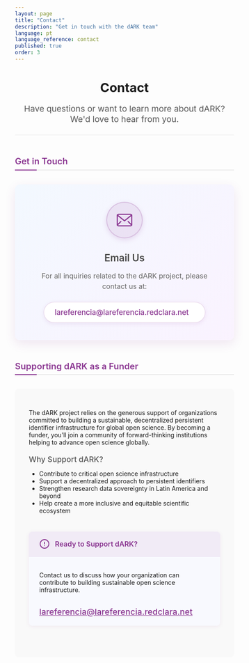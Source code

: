 ```yaml
---
layout: page
title: "Contact"
description: "Get in touch with the dARK team"
language: pt
language_reference: contact
published: true
order: 3
---
```


<div class="contact-header">
  <h1>Contact</h1>
  <p class="lead-text">Have questions or want to learn more about dARK? We'd love to hear from you.</p>
</div>

<h2 class="custom-heading">Get in Touch</h2>

<div class="contact-card">
  <div class="contact-card-background"></div>
  <div class="contact-card-content">
    <div class="contact-icon-container">
      <svg xmlns="http://www.w3.org/2000/svg" viewBox="0 0 24 24" fill="none" stroke="#8A3691" stroke-width="1.5" stroke-linecap="round" stroke-linejoin="round" class="envelope-icon">
        <rect x="2" y="4" width="20" height="16" rx="2" />
        <path d="M22,5L12,13L2,5" />
        <line x1="2" y1="19" x2="7" y2="14" />
        <line x1="17" y1="14" x2="22" y2="19" />
      </svg>
    </div>
    <h3>Email Us</h3>
    <p class="contact-description">For all inquiries related to the dARK project, please contact us at:</p>
    <a href="mailto:lareferencia@lareferencia.redclara.net" class="contact-email-link">
      <span>lareferencia@lareferencia.redclara.net</span>
      <i class="fas fa-arrow-right"></i>
    </a>
  </div>
</div>

<h2 class="custom-heading">Supporting dARK as a Funder</h2>

<div class="funding-info">
  <p>The dARK project relies on the generous support of organizations committed to building a sustainable, decentralized persistent identifier infrastructure for global open science. By becoming a funder, you'll join a community of forward-thinking institutions helping to advance open science globally.</p>
  
  <h3 class="custom-heading-secondary">Why Support dARK?</h3>
  <ul>
    <li>Contribute to critical open science infrastructure</li>
    <li>Support a decentralized approach to persistent identifiers</li>
    <li>Strengthen research data sovereignty in Latin America and beyond</li>
    <li>Help create a more inclusive and equitable scientific ecosystem</li>
  </ul>
  
  <div class="note-container">
    <div class="note-header">
      <svg xmlns="http://www.w3.org/2000/svg" width="24" height="24" viewBox="0 0 24 24" fill="none" stroke="#8A3691" stroke-width="2" stroke-linecap="round" stroke-linejoin="round">
        <circle cx="12" cy="12" r="10"></circle>
        <line x1="12" y1="8" x2="12" y2="12"></line>
        <line x1="12" y1="16" x2="12.01" y2="16"></line>
      </svg>
      <h4>Ready to Support dARK?</h4>
    </div>
    <div class="note-content">
      <p>Contact us to discuss how your organization can contribute to building sustainable open science infrastructure.</p>
      <a href="mailto:lareferencia@lareferencia.redclara.net" class="contact-link">lareferencia@lareferencia.redclara.net</a>
    </div>
  </div>
</div>

<style>
  .contact-header {
    text-align: center;
    margin-bottom: 3rem;
    padding-bottom: 1.5rem;
    border-bottom: 1px solid #eaeaea;
  }
  
  .lead-text {
    font-size: 1.2rem;
    color: #555;
    max-width: 800px;
    margin: 0 auto;
  }
  
  .contact-main {
    display: none;
  }
  
  .contact-icon {
    font-size: 3rem;
    color: #8A3691;
    margin-bottom: 1.5rem;
  }
  
  .contact-link {
    display: inline-block;
    margin-top: 1rem;
    font-size: 1.2rem;
    color: #8A3691;
    font-weight: 500;
  }
  
  .funding-info {
    background-color: #f9f9f9;
    padding: 2rem;
    border-radius: 8px;
    margin: 2rem 0 3rem;
  }
  
  /* Estilos importados de architecture.md - modificados para ser más pequeños */
  .custom-heading {
    font-size: 1.25rem; /* Reducido de 1.4rem */
    color: #8A3691;
    position: relative;
    margin-bottom: 1.25rem; /* Reducido de 1.5rem */
    padding-bottom: 0.4rem; /* Reducido de 0.5rem */
    font-weight: 600;
    border-bottom: 2px solid #eaeaea;
  }
  
  .custom-heading::after {
    content: "";
    position: absolute;
    bottom: -2px;
    left: 0;
    width: 50px; /* Reducido de 60px */
    height: 2px;
    background-color: #8A3691;
  }
  
  .custom-heading-secondary {
    font-size: 1.1rem; /* Reducido de 1.2rem */
    color: #555;
    margin-top: 1.25rem; /* Reducido de 1.5rem */
    margin-bottom: 0.85rem; /* Reducido de 1rem */
    font-weight: 500;
  }
  
  /* Note container styling - ajustado para títulos más pequeños */
  .note-header h4 {
    color: #8A3691;
    margin: 0;
    font-size: 1rem; /* Reducido de 1.1rem */
    font-weight: 600;
    flex-grow: 1;
  }
  
  /* Reducción del tamaño del título principal */
  .contact-header h1 {
    font-size: 1.8rem; /* Tamaño más pequeño para el título principal */
  }
  
  /* Reducción del tamaño de otros títulos h3 */
  .contact-main h3 {
    font-size: 1.15rem;
    margin-bottom: 0.75rem;
  }
  
  /* Note container styling importado de architecture.md */
  .note-container {
    margin: 2.5rem 0;
    background-color: #f8f9fe;
    border-radius: 8px;
    box-shadow: 0 2px 10px rgba(138, 54, 145, 0.08);
    overflow: hidden;
    width: 100%;
    display: block;
  }
  
  .note-header {
    background-color: rgba(138, 54, 145, 0.07);
    padding: 1rem 1.5rem;
    display: flex;
    align-items: center;
    gap: 0.75rem;
    border-bottom: 1px solid rgba(138, 54, 145, 0.1);
    width: 100%;
    box-sizing: border-box;
  }
  
  .note-header h4 {
    color: #8A3691;
    margin: 0;
    font-size: 1rem; /* Reducido de 1.1rem */
    font-weight: 600;
    flex-grow: 1;
  }
  
  .note-content {
    padding: 1.25rem 1.5rem;
    width: 100%;
    display: block;
    box-sizing: border-box;
  }
  
  .note-container p:last-child {
    margin-bottom: 0;
  }
  
  /* Estilos mejorados para la sección Get in Touch */
  .contact-card {
    max-width: 600px;
    margin: 2rem auto 3rem;
    position: relative;
    border-radius: 12px;
    overflow: hidden;
    box-shadow: 0 8px 24px rgba(138, 54, 145, 0.12);
    transition: transform 0.3s ease, box-shadow 0.3s ease;
  }
  
  .contact-card:hover {
    transform: translateY(-5px);
    box-shadow: 0 12px 30px rgba(138, 54, 145, 0.18);
  }
  
  .contact-card-background {
    position: absolute;
    top: 0;
    left: 0;
    right: 0;
    bottom: 0;
    background: linear-gradient(135deg, #f0f7ff 0%, #f9f0ff 100%);
    opacity: 0.8;
    z-index: 1;
  }
  
  .contact-card-content {
    position: relative;
    z-index: 2;
    padding: 2.5rem;
    text-align: center;
  }
  
  .contact-icon-container {
    width: 80px;
    height: 80px;
    margin: 0 auto 1.5rem;
    background-color: rgba(138, 54, 145, 0.1);
    border-radius: 50%;
    display: flex;
    align-items: center;
    justify-content: center;
    color: #8A3691;
    border: 2px solid rgba(138, 54, 145, 0.2);
    box-shadow: 0 4px 12px rgba(138, 54, 145, 0.15);
    position: relative;
    overflow: hidden;
  }
  
  .envelope-icon {
    width: 40px;
    height: 40px;
    stroke: #8A3691;
    stroke-width: 1.5px;
    transition: transform 0.3s ease;
  }
  
  .contact-card:hover .envelope-icon {
    transform: scale(1.12);
  }
  
  /* Quitar el estilo Font Awesome anterior */
  .fas.fa-envelope {
    display: none;
  }
  
  .contact-card h3 {
    font-size: 1.4rem;
    color: #444;
    margin-bottom: 1rem;
    font-weight: 600;
  }
  
  .contact-description {
    font-size: 1rem;
    color: #666;
    margin-bottom: 1.5rem;
    line-height: 1.5;
  }
  
  .contact-email-link {
    display: inline-flex;
    align-items: center;
    padding: 0.8rem 1.5rem;
    background-color: white;
    border-radius: 50px;
    color: #8A3691;
    font-weight: 500;
    font-size: 1.05rem;
    box-shadow: 0 3px 10px rgba(138, 54, 145, 0.1);
    transition: all 0.2s ease;
    text-decoration: none;
    border: 1px solid rgba(138, 54, 145, 0.2);
  }
  
  .contact-email-link:hover {
    background-color: #8A3691;
    color: white;
    transform: translateY(-2px);
    box-shadow: 0 5px 15px rgba(138, 54, 145, 0.25);
    text-decoration: none;
  }
  
  .contact-email-link i {
    margin-left: 0.8rem;
    font-size: 0.9rem;
    transition: transform 0.2s ease;
  }
  
  .contact-email-link:hover i {
    transform: translateX(3px);
  }
</style>
